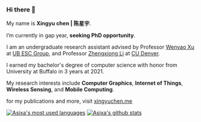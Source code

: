 ### Hi there 👋


My name is **Xingyu chen | 陈星宇**.

I’m currently in gap year, **seeking PhD opportunity**.

I am an undergraduate research assistant advised by Professor [Wenyao Xu](http://www.cse.buffalo.edu/~wenyaoxu) at [UB ESC Group](http://www.cse.buffalo.edu/~wenyaoxu/esc.html), and Professor [Zhengxiong Li](https://www.acsu.buffalo.edu/~zhengxio/) at [CU Denver](https://www.ucdenver.edu/). 

I earned my bachelor's degree of computer science with honor from University at Buffalo in 3 years at 2021.

My research interests include **Computer Graphics**, **Internet of Things**, **Wireless Sensing**, and **Mobile Computing**.

for my publications and more, visit [xingyuchen.me](https://xingyuchen.me)

[![Asixa's most used languages](https://github-readme-stats.vercel.app/api/top-langs/?username=Asixa&layout=compact)](https://github.com/Asixa/)
[![Asixa's github stats](https://github-readme-stats.vercel.app/api?username=asixa&count_private=true&show_icons=true&hide_rank=true)](https://github.com/Asixa/)


